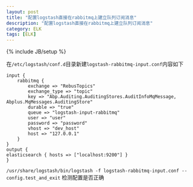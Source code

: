 ```yaml
---
layout: post
title: "配置logstash直接在rabbitmq上建立队列订阅消息"
description: "配置logstash直接在rabbitmq上建立队列订阅消息"
category: ELK
tags: [ELK]
---
```

{% include JB/setup %}

在`/etc/logstash/conf.d`目录新建`logstash-rabbitmq-input.conf`内容如下

    input {
        rabbitmq {
            exchange => "RebusTopics"
            exchange_type => "topic"
            key => "Abp.Auditing.AuditingStores.AuditInfoMqMessage, Abplus.MqMessages.AuditingStore"
            durable => "true"
            queue => "logstash-input-rabbitmq"
            user => "user"
            password => "password"
            vhost => "dev_host"
            host => "127.0.0.1"
        }
    }
    output {
    elasticsearch { hosts => ["localhost:9200"] }
    }

`/usr/share/logstash/bin/logstash -f logstash-rabbitmq-input.conf --config.test_and_exit` 检测配置是否正确
